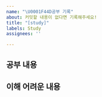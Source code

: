 ```yaml
---
name: "\U0001F44D공부 기록"
about: 커밋할 내용이 없다면 기록해주세요!
title: "[study]"
labels: Study
assignees: ''

---
```


**공부 내용**
-

**이해 어려운 내용**
-
